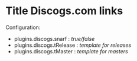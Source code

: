 # Title Discogs.com links

Configuration:
- plugins.discogs.snarf : *true/false*
- plugins.discogs.tRelease : *template for releases*
- plugins.discogs.tMaster : *template for masters*
